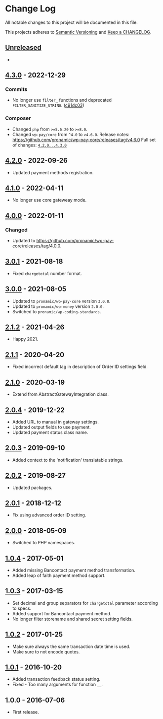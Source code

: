 # Change Log

All notable changes to this project will be documented in this file.

This projects adheres to [Semantic Versioning](http://semver.org/) and [Keep a CHANGELOG](http://keepachangelog.com/).

## [Unreleased][unreleased]
-

## [4.3.0] - 2022-12-29

### Commits

- No longer use `filter_` functions and deprecated `FILTER_SANITIZE_STRING`. ([c91dc03](https://github.com/pronamic/wp-pronamic-pay-ems-e-commerce/commit/c91dc03d507748761d25afe34ff344da94162d7b))

### Composer

- Changed `php` from `>=5.6.20` to `>=8.0`.
- Changed `wp-pay/core` from `^4.0` to `v4.6.0`.
	Release notes: https://github.com/pronamic/wp-pay-core/releases/tag/v4.6.0
Full set of changes: [`4.2.0...4.3.0`][4.3.0]

[4.3.0]: https://github.com/pronamic/wp-pronamic-pay-ems-e-commerce/compare/v4.2.0...v4.3.0

## [4.2.0] - 2022-09-26
- Updated payment methods registration.

## [4.1.0] - 2022-04-11
- No longer use core gateweay mode.

## [4.0.0] - 2022-01-11
### Changed
- Updated to https://github.com/pronamic/wp-pay-core/releases/tag/4.0.0.

## [3.0.1] - 2021-08-18
- Fixed `chargetotal` number format.

## [3.0.0] - 2021-08-05
- Updated to `pronamic/wp-pay-core`  version `3.0.0`.
- Updated to `pronamic/wp-money`  version `2.0.0`.
- Switched to `pronamic/wp-coding-standards`.

## [2.1.2] - 2021-04-26
- Happy 2021.

## [2.1.1] - 2020-04-20
- Fixed incorrect default tag in description of Order ID settings field.

## [2.1.0] - 2020-03-19
- Extend from AbstractGatewayIntegration class.

## [2.0.4] - 2019-12-22
- Added URL to manual in gateway settings.
- Updated output fields to use payment.
- Updated payment status class name.

## [2.0.3] - 2019-09-10
- Added context to the 'notification' translatable strings.

## [2.0.2] - 2019-08-27
- Updated packages.

## [2.0.1] - 2018-12-12
- Fix using advanced order ID setting.

## [2.0.0] - 2018-05-09
- Switched to PHP namespaces.

## [1.0.4] - 2017-05-01
- Added missing Bancontact payment method transformation.
- Added leap of faith payment method support.

## [1.0.3] - 2017-03-15
- Set decimal and group separators for `chargetotal` parameter according to specs.
- Added support for Bancontact payment method.
- No longer filter storename and shared secret setting fields.

## [1.0.2] - 2017-01-25
- Make sure always the same transaction date time is used.
- Make sure to not encode quotes.

## [1.0.1] - 2016-10-20
- Added transaction feedback status setting.
- Fixed - Too many arguments for function `__`.

## 1.0.0 - 2016-07-06
- First release.

[unreleased]: https://github.com/wp-pay-gateways/ems-e-commerce/compare/4.2.0...HEAD
[4.2.0]: https://github.com/pronamic/wp-pronamic-pay-ems-e-commerce/compare/4.1.0...4.2.0
[4.1.0]: https://github.com/wp-pay-gateways/ems-e-commerce/compare/4.0.0...4.1.0
[4.0.0]: https://github.com/wp-pay-gateways/ems-e-commerce/compare/3.0.1...4.0.0
[3.0.1]: https://github.com/wp-pay-gateways/ems-e-commerce/compare/3.0.0...3.0.1
[3.0.0]: https://github.com/wp-pay-gateways/ems-e-commerce/compare/2.1.2...3.0.0
[2.1.2]: https://github.com/wp-pay-gateways/ems-e-commerce/compare/2.1.1...2.1.2
[2.1.1]: https://github.com/wp-pay-gateways/ems-e-commerce/compare/2.1.0...2.1.1
[2.1.0]: https://github.com/wp-pay-gateways/ems-e-commerce/compare/2.0.4...2.1.0
[2.0.4]: https://github.com/wp-pay-gateways/ems-e-commerce/compare/2.0.3...2.0.4
[2.0.3]: https://github.com/wp-pay-gateways/ems-e-commerce/compare/2.0.2...2.0.3
[2.0.2]: https://github.com/wp-pay-gateways/ems-e-commerce/compare/2.0.1...2.0.2
[2.0.1]: https://github.com/wp-pay-gateways/ems-e-commerce/compare/2.0.0...2.0.1
[2.0.0]: https://github.com/wp-pay-gateways/ems-e-commerce/compare/1.0.4...2.0.0
[1.0.4]: https://github.com/wp-pay-gateways/ems-e-commerce/compare/1.0.3...1.0.4
[1.0.3]: https://github.com/wp-pay-gateways/ems-e-commerce/compare/1.0.2...1.0.3
[1.0.2]: https://github.com/wp-pay-gateways/ems-e-commerce/compare/1.0.1...1.0.2
[1.0.1]: https://github.com/wp-pay-gateways/ems-e-commerce/compare/1.0.0...1.0.1

